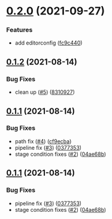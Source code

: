 # [0.2.0](https://github.com/EncyclopediaGalactica/SourceFormats.Rest.Service/compare/0.1.2...0.2.0) (2021-09-27)


### Features

* add editorconfig ([fc9c440](https://github.com/EncyclopediaGalactica/SourceFormats.Rest.Service/commit/fc9c4404703fe709af5513cbbe7faef060eb858b))

## [0.1.2](https://github.com/EncyclopediaGalactica/SourceFormats.Rest.Service/compare/0.1.1...0.1.2) (2021-08-14)


### Bug Fixes

* clean up ([#5](https://github.com/EncyclopediaGalactica/SourceFormats.Rest.Service/issues/5)) ([8310927](https://github.com/EncyclopediaGalactica/SourceFormats.Rest.Service/commit/83109276a61cb376c282cb619c4ba8bcb63de276))

## [0.1.1](https://github.com/EncyclopediaGalactica/SourceFormats.Rest.Service/compare/0.1.0...0.1.1) (2021-08-14)


### Bug Fixes

* path fix ([#4](https://github.com/EncyclopediaGalactica/SourceFormats.Rest.Service/issues/4)) ([cf9ecba](https://github.com/EncyclopediaGalactica/SourceFormats.Rest.Service/commit/cf9ecba2ada0f562fdf20b2c95c9504af98d38b2))
* pipeline fix ([#3](https://github.com/EncyclopediaGalactica/SourceFormats.Rest.Service/issues/3)) ([0377353](https://github.com/EncyclopediaGalactica/SourceFormats.Rest.Service/commit/037735361662f47dd431deb38a14ac083ae15929))
* stage condition fixes ([#2](https://github.com/EncyclopediaGalactica/SourceFormats.Rest.Service/issues/2)) ([04ae68b](https://github.com/EncyclopediaGalactica/SourceFormats.Rest.Service/commit/04ae68b368eb84d7365ebaada9aecfd58791cc76))

## [0.1.1](https://github.com/EncyclopediaGalactica/SourceFormats.Rest.Service/compare/0.1.0...0.1.1) (2021-08-14)


### Bug Fixes

* pipeline fix ([#3](https://github.com/EncyclopediaGalactica/SourceFormats.Rest.Service/issues/3)) ([0377353](https://github.com/EncyclopediaGalactica/SourceFormats.Rest.Service/commit/037735361662f47dd431deb38a14ac083ae15929))
* stage condition fixes ([#2](https://github.com/EncyclopediaGalactica/SourceFormats.Rest.Service/issues/2)) ([04ae68b](https://github.com/EncyclopediaGalactica/SourceFormats.Rest.Service/commit/04ae68b368eb84d7365ebaada9aecfd58791cc76))
